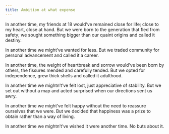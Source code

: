```yaml
---
title: Ambition at what expense
---
```


In another time, my friends at 18 would’ve remained close for life; close to my
heart, close at hand. But we were born to the generation that fled from safety;
we sought something bigger than our quaint origins and called it destiny.

In another time we might’ve wanted for less. But we traded community for
personal advancement and called it a career.

In another time, the weight of heartbreak and sorrow would’ve been born by
others, the fissures mended and carefully tended. But we opted for independence,
grew thick shells and called it adulthood.

In another time we mightn’t’ve felt lost, just appreciative of stability. But we
set out without a map and acted surprised when our directions sent us awry.

In another time we might’ve felt happy without the need to reassure ourselves
that we were. But we decided that happiness was a prize to obtain rather than a
way of living.

In another time we mightn’t’ve wished it were another time. No buts about it.